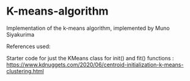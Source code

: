 # K-means-algorithm

Implementation of the k-means algorithm, implemented by Muno Siyakurima

References used:

Starter code for just the KMeans class for init() and fit() functions : https://www.kdnuggets.com/2020/06/centroid-initialization-k-means-clustering.html
